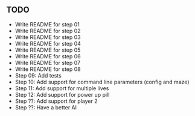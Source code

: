 ## TODO

- Write README for step 01
- Write README for step 02
- Write README for step 03
- Write README for step 04
- Write README for step 05
- Write README for step 06
- Write README for step 07
- Write README for step 08
- Step 09: Add tests
- Step 10: Add support for command line parameters (config and maze)
- Step 11: Add support for multiple lives
- Step 12: Add support for power up pill
- Step ??: Add support for player 2
- Step ??: Have a better AI

